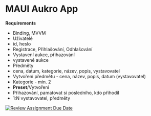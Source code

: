 # MAUI Aukro App  
**Requirements**  
- Binding, MVVM
- Uživatelé
 - id, heslo
 - Registrace, Přihlašování, Odhlašování
 - Vystavení aukce, přihazování
 - vystavené aukce
- Předměty
 - cena, datum, kategorie, název, popis, vystavovatel
 - Vytvoření předmětu - cena, název, popis, datum (vystavovatel)
- Kategorie - min. 2
- __Preset__/Vytvoření
- Přihazování, pamatovat si posledního, kdo přihodil
- 1:N vystavovatel, předměty



















[![Review Assignment Due Date](https://classroom.github.com/assets/deadline-readme-button-24ddc0f5d75046c5622901739e7c5dd533143b0c8e959d652212380cedb1ea36.svg)](https://classroom.github.com/a/uidFtWZE)
